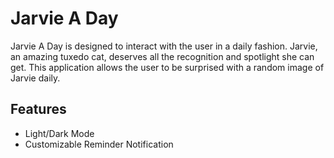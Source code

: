 # Jarvie A Day

Jarvie A Day is designed to interact with the user in a daily fashion. Jarvie, an amazing tuxedo cat, deserves all the recognition and spotlight she can get.
This application allows the user to be surprised with a random image of Jarvie daily.

## Features
- Light/Dark Mode
- Customizable Reminder Notification
